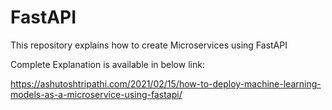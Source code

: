 # FastAPI
This repository explains how to create Microservices using FastAPI

Complete Explanation is available in below link:

https://ashutoshtripathi.com/2021/02/15/how-to-deploy-machine-learning-models-as-a-microservice-using-fastapi/

